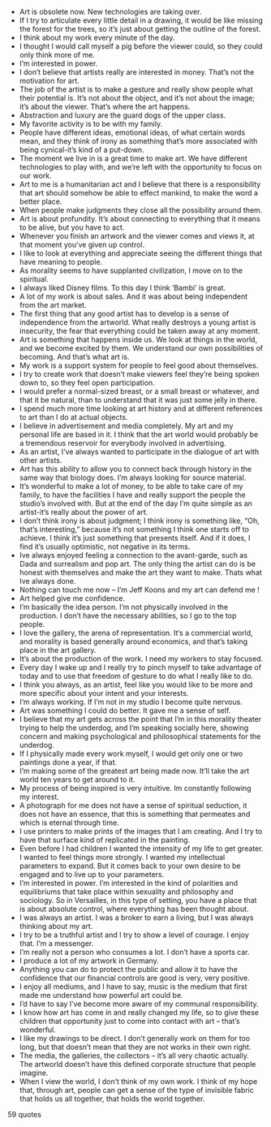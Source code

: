  - Art is obsolete now. New technologies are taking over.
 - If I try to articulate every little detail in a drawing, it would be like missing the forest for the trees, so it’s just about getting the outline of the forest.
 - I think about my work every minute of the day.
 - I thought I would call myself a pig before the viewer could, so they could only think more of me.
 - I’m interested in power.
 - I don’t believe that artists really are interested in money. That’s not the motivation for art.
 - The job of the artist is to make a gesture and really show people what their potential is. It’s not about the object, and it’s not about the image; it’s about the viewer. That’s where the art happens.
 - Abstraction and luxury are the guard dogs of the upper class.
 - My favorite activity is to be with my family.
 - People have different ideas, emotional ideas, of what certain words mean, and they think of irony as something that’s more associated with being cynical-it’s kind of a put-down.
 - The moment we live in is a great time to make art. We have different technologies to play with, and we’re left with the opportunity to focus on our work.
 - Art to me is a humanitarian act and I believe that there is a responsibility that art should somehow be able to effect mankind, to make the word a better place.
 - When people make judgments they close all the possibility around them.
 - Art is about profundity. It’s about connecting to everything that it means to be alive, but you have to act.
 - Whenever you finish an artwork and the viewer comes and views it, at that moment you’ve given up control.
 - I like to look at everything and appreciate seeing the different things that have meaning to people.
 - As morality seems to have supplanted civilization, I move on to the spiritual.
 - I always liked Disney films. To this day I think ‘Bambi’ is great.
 - A lot of my work is about sales. And it was about being independent from the art market.
 - The first thing that any good artist has to develop is a sense of independence from the artworld. What really destroys a young artist is insecurity, the fear that everything could be taken away at any moment.
 - Art is something that happens inside us. We look at things in the world, and we become excited by them. We understand our own possibilities of becoming. And that’s what art is.
 - My work is a support system for people to feel good about themselves.
 - I try to create work that doesn’t make viewers feel they’re being spoken down to, so they feel open participation.
 - I would prefer a normal-sized breast, or a small breast or whatever, and that it be natural, than to understand that it was just some jelly in there.
 - I spend much more time looking at art history and at different references to art than I do at actual objects.
 - I believe in advertisement and media completely. My art and my personal life are based in it. I think that the art world would probably be a tremendous reservoir for everybody involved in advertising.
 - As an artist, I’ve always wanted to participate in the dialogue of art with other artists.
 - Art has this ability to allow you to connect back through history in the same way that biology does. I’m always looking for source material.
 - It’s wonderful to make a lot of money, to be able to take care of my family, to have the facilities I have and really support the people the studio’s involved with. But at the end of the day I’m quite simple as an artist-it’s really about the power of art.
 - I don’t think irony is about judgment; I think irony is something like, “Oh, that’s interesting,” because it’s not something I think one starts off to achieve. I think it’s just something that presents itself. And if it does, I find it’s usually optimistic, not negative in its terms.
 - Ive always enjoyed feeling a connection to the avant-garde, such as Dada and surrealism and pop art. The only thing the artist can do is be honest with themselves and make the art they want to make. Thats what Ive always done.
 - Nothing can touch me now – I’m Jeff Koons and my art can defend me !
 - Art helped give me confidence.
 - I’m basically the idea person. I’m not physically involved in the production. I don’t have the necessary abilities, so I go to the top people.
 - I love the gallery, the arena of representation. It’s a commercial world, and morality is based generally around economics, and that’s taking place in the art gallery.
 - It’s about the production of the work. I need my workers to stay focused.
 - Every day I wake up and I really try to pinch myself to take advantage of today and to use that freedom of gesture to do what I really like to do.
 - I think you always, as an artist, feel like you would like to be more and more specific about your intent and your interests.
 - I’m always working. If I’m not in my studio I become quite nervous.
 - Art was something I could do better. It gave me a sense of self.
 - I believe that my art gets across the point that I’m in this morality theater trying to help the underdog, and I’m speaking socially here, showing concern and making psychological and philosophical statements for the underdog.
 - If I physically made every work myself, I would get only one or two paintings done a year, if that.
 - I’m making some of the greatest art being made now. It’ll take the art world ten years to get around to it.
 - My process of being inspired is very intuitive. Im constantly following my interest.
 - A photograph for me does not have a sense of spiritual seduction, it does not have an essence, that this is something that permeates and which is eternal through time.
 - I use printers to make prints of the images that I am creating. And I try to have that surface kind of replicated in the painting.
 - Even before I had children I wanted the intensity of my life to get greater. I wanted to feel things more strongly. I wanted my intellectual parameters to expand. But it comes back to your own desire to be engaged and to live up to your parameters.
 - I’m interested in power. I’m interested in the kind of polarities and equilibriums that take place within sexuality and philosophy and sociology. So in Versailles, in this type of setting, you have a place that is about absolute control, where everything has been thought about.
 - I was always an artist. I was a broker to earn a living, but I was always thinking about my art.
 - I try to be a truthful artist and I try to show a level of courage. I enjoy that. I’m a messenger.
 - I’m really not a person who consumes a lot. I don’t have a sports car.
 - I produce a lot of my artwork in Germany.
 - Anything you can do to protect the public and allow it to have the confidence that our financial controls are good is very, very positive.
 - I enjoy all mediums, and I have to say, music is the medium that first made me understand how powerful art could be.
 - I’d have to say I’ve become more aware of my communal responsibility.
 - I know how art has come in and really changed my life, so to give these children that opportunity just to come into contact with art – that’s wonderful.
 - I like my drawings to be direct. I don’t generally work on them for too long, but that doesn’t mean that they are not works in their own right.
 - The media, the galleries, the collectors – it’s all very chaotic actually. The artworld doesn’t have this defined corporate structure that people imagine.
 - When I view the world, I don’t think of my own work. I think of my hope that, through art, people can get a sense of the type of invisible fabric that holds us all together, that holds the world together.

59 quotes